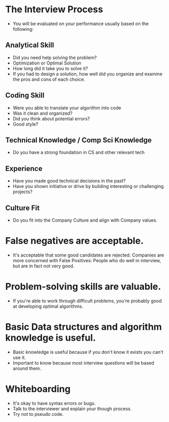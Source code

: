 # The Interview Process
- You will be evaluated on your performance usually based on the following:

## Analytical Skill
- Did you need help solving the problem?
- Optimization or Optimal Solution
- How long did it take you to solve it?
- If you had to design a solution, how well did you organize and examine the pros and cons of each choice.

## Coding Skill
- Were you able to translate your algorithm into code
- Was it clean and organized?
- Did you think about potential errors?
- Good style?

## Technical Knowledge / Comp Sci Knowledge
- Do you have a strong foundation in CS and other relevant tech

## Experience
- Have you made good technical decisions in the past?
- Have you shown initiative or drive by building interesting or challenging projects?

## Culture Fit
- Do you fit into the Company Culture and align with Company values.

# False negatives are acceptable.
- It's acceptable that some good candidates are rejected. Companies are more concerned with False Positives: People who do well in interview, but are in fact not very good.

# Problem-solving skills are valuable.
- If you're able to work through difficult problems, you're probably good at developing optimal algorithms.

# Basic Data structures and algorithm knowledge is useful.
- Basic knowledge is useful because if you don't know it exists you can't use it.
- Important to know because most interview questions will be based around them.

# Whiteboarding
- It's okay to have syntax errors or bugs.
- Talk to the interviewer and explain your though process.
- Try not to pseudo code.

